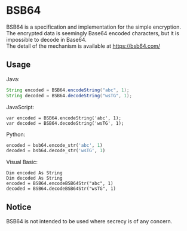 BSB64
=====================

BSB64 is a specification and implementation for the simple encryption.  
The encrypted data is seemingly Base64 encoded characters, but it is impossible to decode in Base64.  
The detail of the mechanism is available at https://bsb64.com/

## Usage
Java:
```Java
String encoded = BSB64.encodeString("abc", 1);
String decoded = BSB64.decodeString("wsTG", 1);
```

JavaScript:
```JavaSctipt
var encoded = BSB64.encodeString('abc', 1);
var decoded = BSB64.decodeString('wsTG', 1);
```

Python:
```Python
encoded = bsb64.encode_str('abc', 1)
decoded = bsb64.decode_str('wsTG', 1)
```

Visual Basic:
```Visual Basic
Dim encoded As String
Dim decoded As String
encoded = BSB64.encodeBSB64Str("abc", 1)
decoded = BSB64.decodeBSB64Str("wsTG", 1)
```

## Notice
BSB64 is not intended to be used where secrecy is of any concern.
